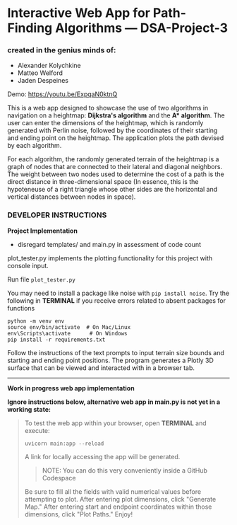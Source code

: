 # Interactive Web App for Path-Finding Algorithms — DSA-Project-3
### created in the genius minds of:
* Alexander Kolychkine
* Matteo Welford
* Jaden Despeines

Demo: https://youtu.be/ExpqaN0ktnQ

This is a web app designed to showcase the use of two algorithms in navigation on a heightmap: **Dijkstra's algorithm** and the **A\* algorithm**. The user can enter the dimensions of the heightmap, which is randomly generated with Perlin noise, followed by the coordinates of their starting and ending point on the heightmap. The application plots the path devised by each algorithm.

For each algorithm, the randomly generated terrain of the heightmap is a graph of nodes that are connected to their lateral and diagonal neighbors. The weight between two nodes used to determine the cost of a path is the direct distance in three-dimensional space (In essence, this is the hypoteneuse of a right triangle whose other sides are the horizontal and vertical distances between nodes in space).

### DEVELOPER INSTRUCTIONS

**Project Implementation**
* disregard templates/ and main.py in assessment of code count

plot_tester.py implements the plotting functionality for this project with console input. 

Run file `plot_tester.py`

You may need to install a package like noise with `pip install noise`. 
Try the following in **TERMINAL** if you receive errors related to absent packages for functions
```
python -m venv env
source env/bin/activate  # On Mac/Linux
env\Scripts\activate      # On Windows
pip install -r requirements.txt
```

Follow the instructions of the text prompts to input terrain size bounds and starting and ending point positions.
The program generates a Plotly 3D surface that can be viewed and interacted with in a browser tab.

---

**Work in progress web app implementation**

**Ignore instructions below, alternative web app in main.py is not yet in a working state:** 

> To test the web app within your browser, open **TERMINAL** and execute:
> ```
> uvicorn main:app --reload
> ```
> A link for locally accessing the app will be generated.
> > NOTE: You can do this very conveniently inside a GitHub Codespace
> 
> Be sure to fill all the fields with valid numerical values before attempting to plot. After entering plot dimensions, click "Generate Map." After entering start and endpoint coordinates within those dimensions, click "Plot Paths." Enjoy!
